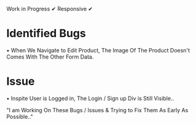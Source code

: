Work in Progress ✔
Responsive ✔

# Identified Bugs 

 • When We Navigate to Edit Product, The Image Of The Product Doesn't Comes With The Other Form Data.

# Issue

• Inspite User is Logged in, The Login / Sign up Div is Still Visible..

"I am Working On These Bugs / Issues & Trying to Fix Them As Early As Possible.."
